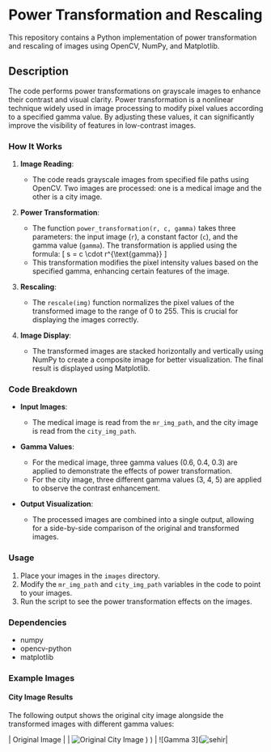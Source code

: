 # Power Transformation and Rescaling

This repository contains a Python implementation of power transformation and rescaling of images using OpenCV, NumPy, and Matplotlib.

## Description

The code performs power transformations on grayscale images to enhance their contrast and visual clarity. Power transformation is a nonlinear technique widely used in image processing to modify pixel values according to a specified gamma value. By adjusting these values, it can significantly improve the visibility of features in low-contrast images.

### How It Works

1. **Image Reading**:
   - The code reads grayscale images from specified file paths using OpenCV. Two images are processed: one is a medical image and the other is a city image.

2. **Power Transformation**:
   - The function `power_transformation(r, c, gamma)` takes three parameters: the input image (`r`), a constant factor (`c`), and the gamma value (`gamma`). The transformation is applied using the formula:
     \[
     s = c \cdot r^{\text{gamma}}
     \]
   - This transformation modifies the pixel intensity values based on the specified gamma, enhancing certain features of the image.

3. **Rescaling**:
   - The `rescale(img)` function normalizes the pixel values of the transformed image to the range of 0 to 255. This is crucial for displaying the images correctly.

4. **Image Display**:
   - The transformed images are stacked horizontally and vertically using NumPy to create a composite image for better visualization. The final result is displayed using Matplotlib.

### Code Breakdown

- **Input Images**:
  - The medical image is read from the `mr_img_path`, and the city image is read from the `city_img_path`.
  
- **Gamma Values**:
  - For the medical image, three gamma values (0.6, 0.4, 0.3) are applied to demonstrate the effects of power transformation.
  - For the city image, three different gamma values (3, 4, 5) are applied to observe the contrast enhancement.

- **Output Visualization**:
  - The processed images are combined into a single output, allowing for a side-by-side comparison of the original and transformed images.

### Usage

1. Place your images in the `images` directory.
2. Modify the `mr_img_path` and `city_img_path` variables in the code to point to your images.
3. Run the script to see the power transformation effects on the images.

### Dependencies

- numpy
- opencv-python
- matplotlib

### Example Images

#### City Image Results

The following output shows the original city image alongside the transformed images with different gamma values:

| Original Image |
| ![Original City Image]([sehir_img]([https://github.com/user-attachments/assets/aaf8efc3-96e9-43ed-b0b2-4ab06fa0895a](https://github.com/user-attachments/assets/e2a0a3b3-1568-4021-aff4-a0beab2d5534))
)
)
) | ![Gamma 3](![sehir](https://github.com/user-attachments/assets/0ed29dc1-1126-4e7e-a8dd-f5abb483f2b9)|

